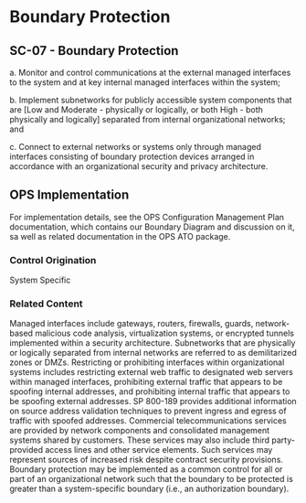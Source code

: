 # Boundary Protection
## SC-07 - Boundary Protection

a. Monitor and control communications at the external managed interfaces to the system and at key internal managed interfaces within the system;

b. Implement subnetworks for publicly accessible system components that are  [Low and Moderate - physically or logically, or both High - both physically and logically] separated from internal organizational networks; and

c. Connect to external networks or systems only through managed interfaces consisting of boundary protection devices arranged in accordance with an organizational security and privacy architecture.

## OPS Implementation

For implementation details, see the OPS Configuration Management Plan documentation, which contains our Boundary Diagram and discussion on it, sa well as related documentation in the OPS ATO package.

### Control Origination

System Specific

### Related Content
Managed interfaces include gateways, routers, firewalls, guards, network-based malicious code analysis, virtualization systems, or encrypted tunnels implemented within a security architecture. Subnetworks that are physically or logically separated from internal networks are referred to as demilitarized zones or DMZs. Restricting or prohibiting interfaces within organizational systems includes restricting external web traffic to designated web servers within managed interfaces, prohibiting external traffic that appears to be spoofing internal addresses, and prohibiting internal traffic that appears to be spoofing external addresses. SP 800-189 provides additional information on source address validation techniques to prevent ingress and egress of traffic with spoofed addresses. Commercial telecommunications services are provided by network components and consolidated management systems shared by customers. These services may also include third party-provided access lines and other service elements. Such services may represent sources of increased risk despite contract security provisions. Boundary protection may be implemented as a common control for all or part of an organizational network such that the boundary to be protected is greater than a system-specific boundary (i.e., an authorization boundary).
